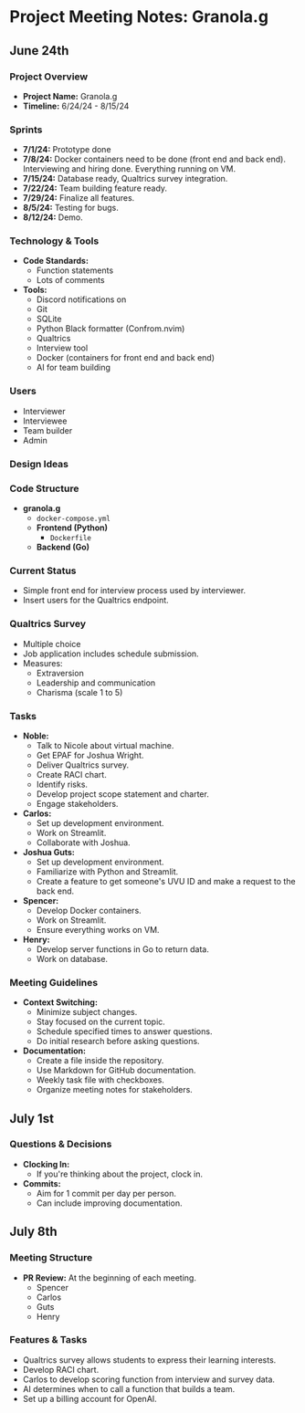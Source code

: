 # Project Meeting Notes: Granola.g

## June 24th

### Project Overview
- **Project Name:** Granola.g
- **Timeline:** 6/24/24 - 8/15/24

### Sprints
- **7/1/24:** Prototype done
- **7/8/24:** Docker containers need to be done (front end and back end). Interviewing and hiring done. Everything running on VM.
- **7/15/24:** Database ready, Qualtrics survey integration.
- **7/22/24:** Team building feature ready.
- **7/29/24:** Finalize all features.
- **8/5/24:** Testing for bugs.
- **8/12/24:** Demo.

### Technology & Tools
- **Code Standards:** 
  - Function statements
  - Lots of comments
- **Tools:**
  - Discord notifications on
  - Git
  - SQLite
  - Python Black formatter (Confrom.nvim)
  - Qualtrics
  - Interview tool
  - Docker (containers for front end and back end)
  - AI for team building

### Users
- Interviewer
- Interviewee
- Team builder
- Admin

### Design Ideas

### Code Structure
- **granola.g**
  - `docker-compose.yml`
  - **Frontend (Python)**
    - `Dockerfile`
  - **Backend (Go)**

### Current Status
- Simple front end for interview process used by interviewer.
- Insert users for the Qualtrics endpoint.

### Qualtrics Survey
- Multiple choice
- Job application includes schedule submission.
- Measures:
  - Extraversion
  - Leadership and communication
  - Charisma (scale 1 to 5)

### Tasks
- **Noble:**
  - Talk to Nicole about virtual machine.
  - Get EPAF for Joshua Wright.
  - Deliver Qualtrics survey.
  - Create RACI chart.
  - Identify risks.
  - Develop project scope statement and charter.
  - Engage stakeholders.
- **Carlos:**
  - Set up development environment.
  - Work on Streamlit.
  - Collaborate with Joshua.
- **Joshua Guts:**
  - Set up development environment.
  - Familiarize with Python and Streamlit.
  - Create a feature to get someone's UVU ID and make a request to the back end.
- **Spencer:**
  - Develop Docker containers.
  - Work on Streamlit.
  - Ensure everything works on VM.
- **Henry:**
  - Develop server functions in Go to return data.
  - Work on database.

### Meeting Guidelines
- **Context Switching:**
  - Minimize subject changes.
  - Stay focused on the current topic.
  - Schedule specified times to answer questions.
  - Do initial research before asking questions.
- **Documentation:**
  - Create a file inside the repository.
  - Use Markdown for GitHub documentation.
  - Weekly task file with checkboxes.
  - Organize meeting notes for stakeholders.

## July 1st

### Questions & Decisions
- **Clocking In:**
  - If you're thinking about the project, clock in.
- **Commits:**
  - Aim for 1 commit per day per person.
  - Can include improving documentation.

## July 8th

### Meeting Structure
- **PR Review:** At the beginning of each meeting.
  - Spencer
  - Carlos
  - Guts
  - Henry

### Features & Tasks
- Qualtrics survey allows students to express their learning interests.
- Develop RACI chart.
- Carlos to develop scoring function from interview and survey data.
- AI determines when to call a function that builds a team.
- Set up a billing account for OpenAI.
